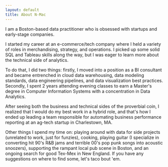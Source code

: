 ```yaml
---
layout: default
title: About N-Mac
---
```


I am a Boston-based data practitioner who is obsessed with startups and early-stage companies. 

I started my career at an e-commerce/tech company where I held a variety of roles in merchandising, strategy, and operations. I picked up some solid SQL and Tableau skills along the way, but I was eager to learn more about the technical side of analytics. 

To do that, I did two things: firstly, I moved into a position as a BI consultant and became entrenched in cloud data warehousing, data modeling standards, data engineering pipelines, and data visualization best practices. Secondly, I spent 2 years attending evening classes to earn a Master's degree in Computer Information Systems with a concentration in Data Analytics.

After seeing both the business and technical sides of the proverbial coin, I realized that I would do my best work in a hybrid role, and that's how I ended up leading a team responsible for automating business performance reporting at an ag-tech startup in Charlestown, MA. 

Other things I spend my time on: playing around with data for side projects (unrelated to work, just for funzies), cooking, playing guitar (I specialize in converting hit 90's R&B jams and terrible 00's pop punk songs into acoustic snoozers), supporting the rampant local pub scene in Boston, and an ongoing search for good Tex-Mex in New England. If you have any suggestions on where to find some, let's taco bout 'em.
